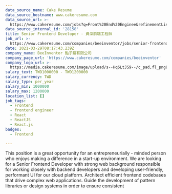 ```yaml
---
data_source_name: Cake Resume
data_source_hostname: www.cakeresume.com
data_source_url: >-
  https://www.cakeresume.com/jobs?q=Front%20End%20Enginee&refinementList%5Blang_name%5D%5B0%5D=English&refinementList%5Bsalary_type%5D=per_year&range%5Bsalary_range%5D%5Bmin%5D=1000000
data_source_internal_id: '28158'
title: Senior Frontend Developer - 資深前端工程師
job_url: >-
  https://www.cakeresume.com/companies/beeinventor/jobs/senior-frontend-developer-961891
date: 2021-03-29T08:17:43.239Z
company_name: BeeInventor 點子建有限公司
company_page_url: 'https://www.cakeresume.com/companies/beeinventor'
company_logo_url: >-
  https://media.cakeresume.com/image/upload/s--Hq6LtJS9--/c_pad,fl_png8,h_200,w_200/v1617001810/zwcozk4pcfpouwpubylt.png
salary_text: TWD1000000 - TWD1200000
salary_currency: TWD
salary_type: per_year
salary_min: 1000000
salary_max: 1200000
location_list: []
job_tags:
  - Frontend
  - frontend engineer
  - React
  - ReactJS
  - React.js
badges:
  - Frontend

---
```


This position is a great opportunity for an entrepreneurially - minded person who enjoys making a difference in a start-up environment. We are looking for a Senior Frontend Developer with strong web background responsible for working closely with backend developers and developing user-friendly, performant UI for our cloud platform. Architect efficient frontend codebases that drive complex web applications. Guide the development of pattern libraries or design systems in order to ensure consistent